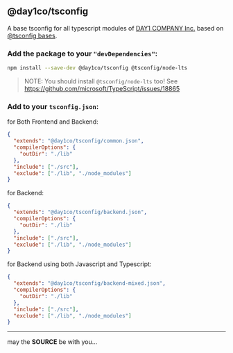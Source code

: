 ## @day1co/tsconfig

A base tsconfig for all typescript modules of [DAY1 COMPANY Inc.](https://day1company.co.kr)
based on [@tsconfig bases](https://github.com/tsconfig/bases).

### Add the package to your `"devDependencies"`:

```sh
npm install --save-dev @day1co/tsconfig @tsconfig/node-lts
```

> NOTE: You should install `@tsconfig/node-lts` too!
> See https://github.com/microsoft/TypeScript/issues/18865

### Add to your `tsconfig.json`:

for Both Frontend and Backend:

```json
{
  "extends": "@day1co/tsconfig/common.json",
  "compilerOptions": {
    "outDir": "./lib"
  },
  "include": ["./src"],
  "exclude": ["./lib", "./node_modules"]
}
```

for Backend:

```json
{
  "extends": "@day1co/tsconfig/backend.json",
  "compilerOptions": {
    "outDir": "./lib"
  },
  "include": ["./src"],
  "exclude": ["./lib", "./node_modules"]
}
```

for Backend using both Javascript and Typescript:

```json
{
  "extends": "@day1co/tsconfig/backend-mixed.json",
  "compilerOptions": {
    "outDir": "./lib"
  },
  "include": ["./src"],
  "exclude": ["./lib", "./node_modules"]
}
```

---

may the **SOURCE** be with you...
